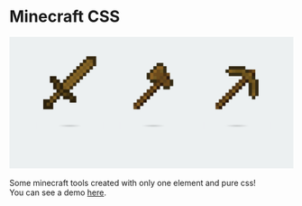 # Minecraft CSS

![screenshot](screenshot.png)

Some minecraft tools created with only one element and pure css!  
You can see a demo [here](http://codepen.io/cauequeiroz/full/wWmJVr/).

